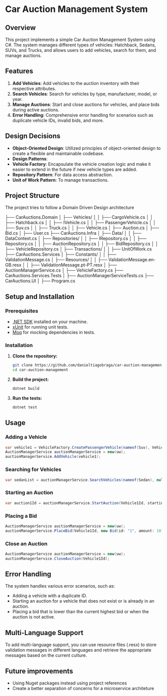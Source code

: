 ﻿# Car Auction Management System

## Overview
This project implements a simple Car Auction Management System using C#. The system manages different types of vehicles: Hatchback, Sedans, SUVs, and Trucks, and allows users to add vehicles, search for them, and manage auctions.

## Features

1. **Add Vehicles**: Add vehicles to the auction inventory with their respective attributes.
2. **Search Vehicles**: Search for vehicles by type, manufacturer, model, or year.
3. **Manage Auctions**: Start and close auctions for vehicles, and place bids during active auctions.
4. **Error Handling**: Comprehensive error handling for scenarios such as duplicate vehicle IDs, invalid bids, and more.

## Design Decisions

- **Object-Oriented Design**: Utilized principles of object-oriented design to create a flexible and maintainable codebase.
- **Design Patterns**:
- **Vehicle Factory**: Encapsulate the vehicle creation logic and make it easier to extend in the future if new vehicle types are added.
- **Repository Pattern**: For data access abstraction.
- **Unit of Work Pattern**: To manage transactions.

## Project Structure
The project tries to follow a Domain Driven Design architecture 

├── CarAuctions.Domain
│ ├── Vehicles/
│ │ ├── CargoVehicle.cs
│ │ ├── Hatchback.cs
│ │ ├── IVehicle.cs
│ │ ├── PassengerVehicle.cs
│ │ ├── Suv.cs
│ │ ├── Truck.cs
│ │ ├── Vehicle.cs
│ ├── Auction.cs
│ ├── Bid.cs
│ ├── User.cs
├── CarAuctions.Infra
│ ├── Data/
│ │ ├── DataContext.cs
│ ├── Repositories/
│ │ ├── IRepository.cs
│ │ ├── Repository.cs
│ │ ├── AuctionRepository.cs
│ │ ├── BidRepository.cs
│ │ ├── VehicleRepository.cs
│ ├── Transactions/
│ │ ├── UnitOfWork.cs
├── CarAuctions.Services
│ ├── Constants/
│ │ ├── ValidationMessage.cs
│ ├── Resources/
│ │ ├── ValidationMessage.en-GB.resx
│ │ ├── ValidationMessage.pt-PT.resx
│ ├── AuctionManagerService.cs
│ ├── VehicleFactory.cs
├── CarAuctions.Services.Tests
│ ├── AuctionManagerServiceTests.cs
├── CarAuctions.UI
│ ├── Program.cs




## Setup and Installation

### Prerequisites

- [.NET SDK](https://dotnet.microsoft.com/download) installed on your machine.
- [xUnit](https://xunit.net/) for running unit tests.
- [Moq](https://github.com/moq/moq4) for mocking dependencies in tests.

### Installation

1. **Clone the repository:**

    ```bash
    git clone https://github.com/danieltiagobraga/car-auction-management.git
    cd car-auction-management
    ```

2. **Build the project:**

    ```bash
    dotnet build
    ```

3. **Run the tests:**

    ```bash
    dotnet test
    ```

## Usage

### Adding a Vehicle

```csharp
var vehicle1 = VehicleFactory.CreatePassengerVehicle(nameof(Suv), Vehicle1Id, manufacturer: "BMW", model: "X1", 2010, 4);
AuctionManagerService auctionManagerService = new(uw);
auctionManagerService.AddVehicle(vehicle1);
```

### Searching for Vehicles
```csharp
var sedanList = auctionManagerService.SearchVehicles(nameof(Sedan), null, null, null);
```

### Starting an Auction
```csharp
var auction1Id = auctionManagerService.StartAuction(Vehicle1Id, startingBid: 10000);
```

### Placing a Bid
```csharp
AuctionManagerService auctionManagerService = new(uw);
auctionManagerService.PlaceBid(Vehicle1Id, new Bid(id: "1", amount: 10100, User1Id, auction1Id, Vehicle1Id));
```

### Close an Auction
```csharp
AuctionManagerService auctionManagerService = new(uw);
auctionManagerService.CloseAuction(Vehicle1Id);
```

## Error Handling
The system handles various error scenarios, such as:
- Adding a vehicle with a duplicate ID.
- Starting an auction for a vehicle that does not exist or is already in an auction.
- Placing a bid that is lower than the current highest bid or when the auction is not active.

## Multi-Language Support
To add multi-language support, you can use resource files (.resx) to store validation messages in different languages and retrieve the appropriate messages based on the current culture.

## Future improvements
- Using Nuget packages instead using project references
- Create a better separation of concerns for a microservice architeture